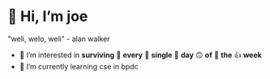# 👋 Hi, I’m joe

"weli, welo, weli"
             - alan walker
- 👀 I’m interested in **surviving** 👏 **every** 🐢 **single** 🤡 **day** 🙃 **of** 🤌 **the** 👍  **week**
- 🌱 I’m currently learning cse in bpdc
<!---
joejo-joestar/joejo-joestar is a ✨ special ✨ repository because its `README.md` (this file) appears on your GitHub profile.
You can click the Preview link to take a look at your changes.
--->
